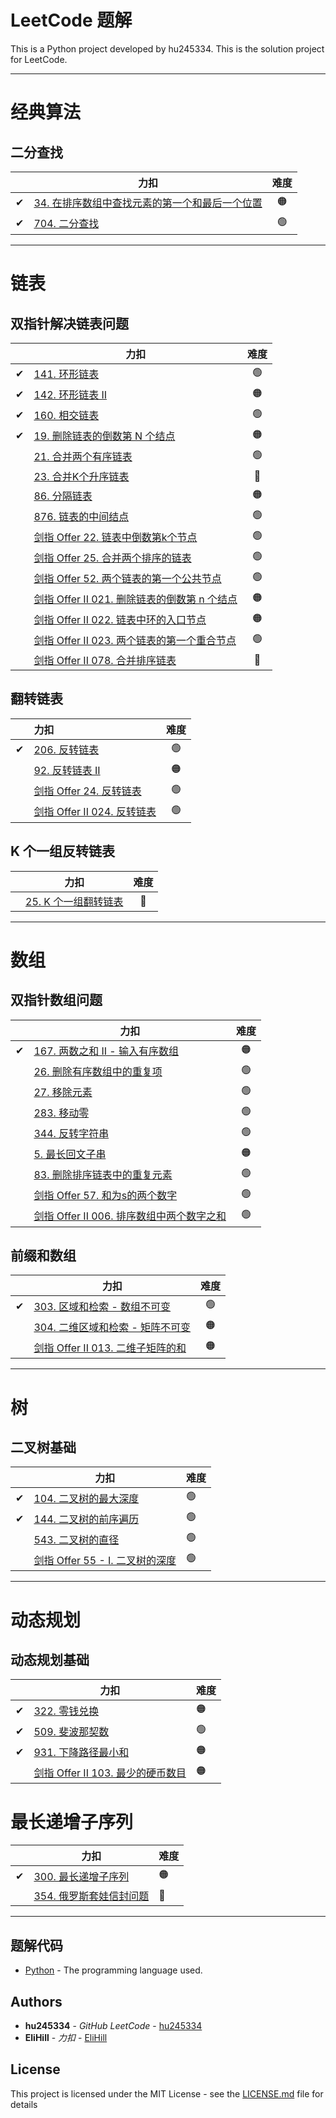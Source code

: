 # LeetCode 题解

This is a Python project developed by hu245334. This is the solution project for LeetCode.

---

# 经典算法

## 二分查找

|   | 力扣                                                                                                                 | 难度 |
|:-:|--------------------------------------------------------------------------------------------------------------------|:--:|
| ✔ | [34. 在排序数组中查找元素的第一个和最后一个位置](https://leetcode.cn/problems/find-first-and-last-position-of-element-in-sorted-array/) | 🟠 |
| ✔ | [704. 二分查找](https://leetcode.cn/problems/binary-search/)                                                           | 🟢 |

***

# 链表

## 双指针解决链表问题

|   | 力扣                                                                                                                | 难度 |
|:-:|-------------------------------------------------------------------------------------------------------------------|:--:|
| ✔ | [141. 环形链表](https://leetcode.cn/problems/linked-list-cycle/)                                                      | 🟢 |
| ✔ | [142. 环形链表 II](https://leetcode.cn/problems/linked-list-cycle-ii/)                                                | 🟠 |
| ✔ | [160. 相交链表](https://leetcode.cn/problems/intersection-of-two-linked-lists/)                                       | 🟢 |
| ✔ | [19. 删除链表的倒数第 N 个结点](https://leetcode.cn/problems/remove-nth-node-from-end-of-list/)                              | 🟠 |
|   | [21. 合并两个有序链表](https://leetcode.cn/problems/merge-two-sorted-lists/)                                              | 🟢 |
|   | [23. 合并K个升序链表](https://leetcode.cn/problems/merge-k-sorted-lists/)                                                | 🔴 |
|   | [86. 分隔链表](https://leetcode.cn/problems/partition-list/)                                                          | 🟠 |
|   | [876. 链表的中间结点](https://leetcode.cn/problems/middle-of-the-linked-list/)                                           | 🟢 |
|   | [剑指 Offer 22. 链表中倒数第k个节点](https://leetcode.cn/problems/lian-biao-zhong-dao-shu-di-kge-jie-dian-lcof/)             | 🟢 |
|   | [剑指 Offer 25. 合并两个排序的链表](https://leetcode.cn/problems/he-bing-liang-ge-pai-xu-de-lian-biao-lcof/)                 | 🟢 |
|   | [剑指 Offer 52. 两个链表的第一个公共节点](https://leetcode.cn/problems/liang-ge-lian-biao-de-di-yi-ge-gong-gong-jie-dian-lcof/) | 🟢 |
|   | [剑指 Offer II 021. 删除链表的倒数第 n 个结点](https://leetcode.cn/problems/SLwz0R/)                                           | 🟠 |
|   | [剑指 Offer II 022. 链表中环的入口节点](https://leetcode.cn/problems/c32eOV/)                                                | 🟠 |
|   | [剑指 Offer II 023. 两个链表的第一个重合节点](https://leetcode.cn/problems/3u1WK4/)                                             | 🟢 |
|   | [剑指 Offer II 078. 合并排序链表](https://leetcode.cn/problems/vvXgSW/)                                                   | 🔴 |

## 翻转链表

|   | 力扣                                                                          | 难度 |
|:-:|:----------------------------------------------------------------------------|:--:|
| ✔ | [206. 反转链表](https://leetcode.cn/problems/reverse-linked-list/)              | 🟢 |
|   | [92. 反转链表 II](https://leetcode.cn/problems/reverse-linked-list-ii/)         | 🟠 |
|   | [剑指 Offer 24. 反转链表](https://leetcode.cn/problems/fan-zhuan-lian-biao-lcof/) | 🟢 |
|   | [剑指 Offer II 024. 反转链表](https://leetcode.cn/problems/UHnkqh/)               | 🟢 |

## K 个一组反转链表

|   | 力扣                                                                      | 难度 |
|---|-------------------------------------------------------------------------|:--:|
|   | [25. K 个一组翻转链表](https://leetcode.cn/problems/reverse-nodes-in-k-group/) | 🔴 |

***

# 数组

## 双指针数组问题

|   | 力扣                                                                                      | 难度 |
|---|-----------------------------------------------------------------------------------------|:--:|
| ✔ | [167. 两数之和 II - 输入有序数组](https://leetcode.cn/problems/two-sum-ii-input-array-is-sorted/) | 🟠 |
|   | [26. 删除有序数组中的重复项](https://leetcode.cn/problems/remove-duplicates-from-sorted-array/)    | 🟢 |
|   | [27. 移除元素](https://leetcode.cn/problems/remove-element/)                                | 🟢 |
|   | [283. 移动零](https://leetcode.cn/problems/move-zeroes/)                                   | 🟢 |
|   | [344. 反转字符串](https://leetcode.cn/problems/reverse-string/)                              | 🟢 |
|   | [5. 最长回文子串](https://leetcode.cn/problems/longest-palindromic-substring/)                | 🟠 |
|   | [83. 删除排序链表中的重复元素](https://leetcode.cn/problems/remove-duplicates-from-sorted-list/)    | 🟢 |
|   | [剑指 Offer 57. 和为s的两个数字](https://leetcode.cn/problems/he-wei-sde-liang-ge-shu-zi-lcof/)  | 🟢 |
|   | [剑指 Offer II 006. 排序数组中两个数字之和](https://leetcode.cn/problems/kLl5u1/)                    | 🟢 |

## 前缀和数组

|   | 力扣                                                                                 | 难度 |
|---|------------------------------------------------------------------------------------|:--:|
| ✔ | [303. 区域和检索 - 数组不可变](https://leetcode.cn/problems/range-sum-query-immutable/)      | 🟢 |
|   | [304. 二维区域和检索 - 矩阵不可变](https://leetcode.cn/problems/range-sum-query-2d-immutable/) | 🟠 |
|   | [剑指 Offer II 013. 二维子矩阵的和](https://leetcode.cn/problems/O4NDxx/)                   | 🟠 |

***

# 树

## 二叉树基础

|   | 力扣                                                                                  | 难度 |
|---|-------------------------------------------------------------------------------------|----|
| ✔ | [104. 二叉树的最大深度](https://leetcode.cn/problems/maximum-depth-of-binary-tree/)         | 🟢 |
| ✔ | [144. 二叉树的前序遍历](https://leetcode.cn/problems/binary-tree-preorder-traversal/)       | 🟢 |
|   | [543. 二叉树的直径](https://leetcode.cn/problems/diameter-of-binary-tree/)                | 🟢 |
|   | [剑指 Offer 55 - I. 二叉树的深度](https://leetcode.cn/problems/er-cha-shu-de-shen-du-lcof/) | 🟢 |

***

# 动态规划

## 动态规划基础

|   | 力扣                                                                     | 难度 |
|---|------------------------------------------------------------------------|----|
| ✔ | [322. 零钱兑换](https://leetcode.cn/problems/coin-change/)                 | 🟠 |
| ✔ | [509. 斐波那契数](https://leetcode.cn/problems/fibonacci-number/)           | 🟢 |
| ✔ | [931. 下降路径最小和](https://leetcode.cn/problems/minimum-falling-path-sum/) | 🟠 |
|   | [剑指 Offer II 103. 最少的硬币数目](https://leetcode.cn/problems/gaM7Ch/)       | 🟠 |

# 最长递增子序列

|   | 力扣                                                                           | 难度 |
|---|------------------------------------------------------------------------------|----|
| ✔ | [300. 最长递增子序列](https://leetcode.cn/problems/longest-increasing-subsequence/) | 🟠 |
|   | [354. 俄罗斯套娃信封问题](https://leetcode.cn/problems/russian-doll-envelopes/)       | 🔴 |

---

## 题解代码

* [Python](https://www.python.org/) - The programming language used.

## Authors

* **hu245334** - *GitHub LeetCode* - [hu245334](https://github.com/hu245334/leetcode)
* **EliHill** - *力扣* - [EliHill](https://leetcode.cn/u/elihill/)

## License

This project is licensed under the MIT License - see the [LICENSE.md](LICENSE.md) file for details

